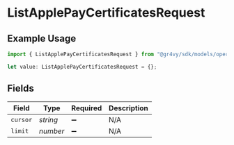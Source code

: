 # ListApplePayCertificatesRequest

## Example Usage

```typescript
import { ListApplePayCertificatesRequest } from "@gr4vy/sdk/models/operations";

let value: ListApplePayCertificatesRequest = {};
```

## Fields

| Field              | Type               | Required           | Description        |
| ------------------ | ------------------ | ------------------ | ------------------ |
| `cursor`           | *string*           | :heavy_minus_sign: | N/A                |
| `limit`            | *number*           | :heavy_minus_sign: | N/A                |